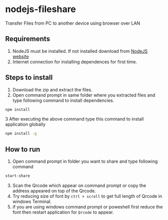 # nodejs-fileshare
Transfer Files from PC to another device using browser over LAN

## Requirements 
1. NodeJS must be installed. If not installed download from [NodeJS website](https://nodejs.org/dist/v16.15.0/node-v16.15.0-x64.msi) 
3. Internet connection for installing dependences for first time.

## Steps to install 
1. Download the zip and extract the files.
2. Open command prompt in same folder where you extracted files and type following command to install dependencies.
```bash
npm install
```
3 After executing the above command type this command to install application globally
```bash
npm install -g
```

## How to run
1. Open command prompt in folder you want to share and type following command
```bash
start-share
```
3. Scan the Qrcode which appear on command prompt or copy the address appeared on top of the Qrcode.
4. Try reducing size of font by ```ctrl + scroll``` to get full length of Qrcode in windows Terminal.
5. if you are using windows command prompt or poweshell first reduce the font then restart application for ```Qrcode``` to appear.
